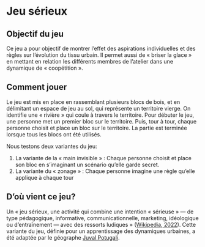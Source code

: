 # Jeu sérieux

## Objectif du jeu
Ce jeu a pour objectif de montrer l’effet des aspirations individuelles et des règles sur l’évolution du tissu urbain. Il permet aussi de « briser la glace » en mettant en relation les différents membres de l’atelier dans une dynamique de « coopétition ».

## Comment jouer
Le jeu est mis en place en rassemblant plusieurs blocs de bois, et en délimitant un espace de jeu au sol, qui représente un territoire vierge. On identifie une « rivière » qui coule à travers le territoire. Pour débuter le jeu, une personne met un premier bloc sur le territoire. Puis, tour à tour, chaque personne choisit et place un bloc sur le territoire. La partie est terminée lorsque tous les blocs ont été utilisés.

Nous testons deux variantes du jeu:
1. La variante de la « main invisible » : Chaque personne choisit et place son bloc en s’imaginant un scénario qu’elle garde secret.
2. La variante du « zonage » : Chaque personne imagine une règle qu’elle applique à chaque tour

## D’où vient ce jeu?
Un « jeu sérieux, une activité qui combine une intention « sérieuse » — de type pédagogique, informative, communicationnelle, marketing, idéologique ou d’entraînement — avec des ressorts ludiques » ([Wikipedia, 2022](https://fr.wikipedia.org/wiki/Jeu_sérieux)). Cette variante du jeu, définie pour un apprentissage des dynamiques urbaines, a été adaptée par le géographe [Juval Potugali](https://www.juvalportugali.sites.tau.ac.il).
